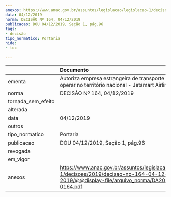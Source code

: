 ```yaml
---
anexos: https://www.anac.gov.br/assuntos/legislacao/legislacao-1/decisoes/2019/decisao-no-164-04-12-2019/@@display-file/arquivo_norma/DA2019-0164.pdf
data: 04/12/2019
norma: DECISÃO Nº 164, 04/12/2019
publicacao: DOU 04/12/2019, Seção 1, pág.96
tags:
- decisão
tipo_normatico: Portaria
hide: 
- toc 
 
---
```


|                    | Documento                                                                                                                                     |
|:-------------------|:----------------------------------------------------------------------------------------------------------------------------------------------|
| ementa             | Autoriza empresa estrangeira de transporte aéreo a operar no território nacional - Jetsmart Airlines S.p.A.                                   |
| norma              | DECISÃO Nº 164, 04/12/2019                                                                                                                    |
| tornada_sem_efeito |                                                                                                                                               |
| alterada           |                                                                                                                                               |
| data               | 04/12/2019                                                                                                                                    |
| outros             |                                                                                                                                               |
| tipo_normatico     | Portaria                                                                                                                                      |
| publicacao         | DOU 04/12/2019, Seção 1, pág.96                                                                                                               |
| revogada           |                                                                                                                                               |
| em_vigor           |                                                                                                                                               |
| anexos             | https://www.anac.gov.br/assuntos/legislacao/legislacao-1/decisoes/2019/decisao-no-164-04-12-2019/@@display-file/arquivo_norma/DA2019-0164.pdf |
